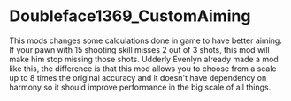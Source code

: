 # Doubleface1369_CustomAiming
This mods changes some calculations done in game to have better aiming. If your pawn with 15 shooting skill misses 2 out of 3 shots, this mod will make him stop missing those shots. Udderly Evenlyn already made a mod like this, the difference is that this mod allows you to choose from a scale up to 8 times the original accuracy and it doesn't have dependency on harmony so it should improve performance in the big scale of all things.
